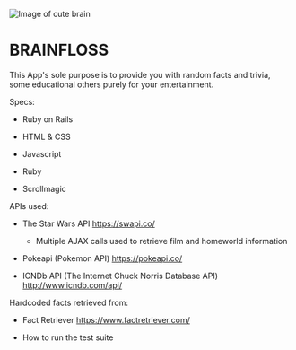 ![Image of cute brain](https://parade.com/wp-content/uploads/2015/09/Brain-Booster.jpg)
# BRAINFLOSS
This App's sole purpose is to provide you with random facts and trivia, some educational others purely for your entertainment.

Specs:

* Ruby on Rails

* HTML & CSS

* Javascript

* Ruby

* Scrollmagic

APIs used:

* The Star Wars API https://swapi.co/

    * Multiple AJAX calls used to retrieve film and homeworld information


* Pokeapi (Pokemon API) https://pokeapi.co/

* ICNDb API (The Internet Chuck Norris Database API) http://www.icndb.com/api/

Hardcoded facts retrieved from:

* Fact Retriever https://www.factretriever.com/

* How to run the test suite
